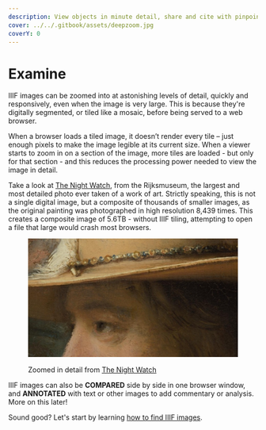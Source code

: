 ```yaml
---
description: View objects in minute detail, share and cite with pinpoint accuracy
cover: ../../.gitbook/assets/deepzoom.jpg
coverY: 0
---
```


# Examine

IIIF images can be zoomed into at astonishing levels of detail, quickly and responsively, even when the image is very large. This is because they're digitally segmented, or tiled like a mosaic, before being served to a web browser.&#x20;

When a browser loads a tiled image, it doesn’t render every tile – just enough pixels to make the image legible at its current size. When a viewer starts to zoom in on a section of the image, more tiles are loaded - but only for that section - and this reduces the processing power needed to view the image in detail.&#x20;

Take a look at [The Night Watch](https://hyper-resolution.org/view.html?pointer=0.329,0.001\&i=Rijksmuseum/SK-C-5/SK-C-5\_VIS\_20-um\_2019-12-21), from the Rijksmuseum, the largest and most detailed photo ever taken of a work of art. Strictly speaking, this is not a single digital image, but a composite of thousands of smaller images, as the original painting was photographed in high resolution 8,439 times. This creates a composite image of 5.6TB - without IIIF tiling, attempting to open a file that large would crash most browsers.

<figure><img src="../../.gitbook/assets/night-watch.jpg" alt=""><figcaption><p>Zoomed in detail from <a href="https://hyper-resolution.org/view.html?pointer=0.329,0.001&#x26;i=Rijksmuseum/SK-C-5/SK-C-5_VIS_20-um_2019-12-21">The Night Watch</a></p></figcaption></figure>

IIIF images can also be **COMPARED**​ side by side in one browser window, and **ANNOTATED**​ with text or other images to add commentary or analysis. More on this later!

Sound good? Let's start by learning [how to find IIIF images](../finding-iiif-images.md).
